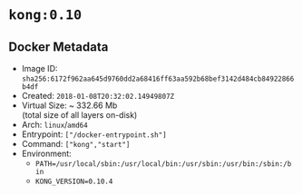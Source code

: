 # `kong:0.10`

## Docker Metadata

- Image ID: `sha256:6172f962aa645d9760dd2a68416ff63aa592b68bef3142d484cb84922866b4df`
- Created: `2018-01-08T20:32:02.14949807Z`
- Virtual Size: ~ 332.66 Mb  
  (total size of all layers on-disk)
- Arch: `linux`/`amd64`
- Entrypoint: `["/docker-entrypoint.sh"]`
- Command: `["kong","start"]`
- Environment:
  - `PATH=/usr/local/sbin:/usr/local/bin:/usr/sbin:/usr/bin:/sbin:/bin`
  - `KONG_VERSION=0.10.4`
